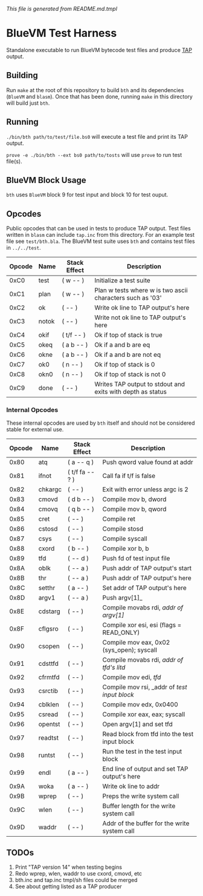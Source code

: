 _This file is generated from README.md.tmpl_

# BlueVM Test Harness

Standalone executable to run BlueVM bytecode test files and produce [TAP](https://testanything.org/) output.

## Building

Run `make` at the root of this repository to build `bth` and its dependencies (`BlueVM` and `blasm`). Once that has
been done, running `make` in this directory will build just `bth`.

## Running

`./bin/bth path/to/test/file.bs0` will execute a test file and print its TAP output.

`prove -e ./bin/bth --ext bs0 path/to/tosts` will use `prove` to run test file(s).

## BlueVM Block Usage

`bth` uses `BlueVM` block 9 for test input and block 10 for test ouput.

## Opcodes

Public opcodes that can be used in tests to produce TAP output. Test files written in `blasm` can include `tap.inc`
from this directory. For an example test file see `test/bth.bla`. The BlueVM test suite uses `bth` and contains
test files in `../../test`.

| Opcode | Name | Stack Effect | Description |
|----|----|----|----|
| 0xC0 | test | ( w -- ) | Initialize a test suite |
| 0xC1 | plan | ( w -- ) | Plan w tests where w is two ascii characters such as '03' |
| 0xC2 | ok | ( -- ) | Write ok line to TAP output's here |
| 0xC3 | notok | ( -- ) | Write not ok line to TAP output's here |
| 0xC4 | okif | ( t/f -- ) | Ok if top of stack is true |
| 0xC5 | okeq | ( a b -- ) | Ok if a and b are eq |
| 0xC6 | okne | ( a b -- ) | Ok if a and b are not eq |
| 0xC7 | ok0 | ( n -- ) | Ok if top of stack is 0 |
| 0xC8 | okn0 | ( n -- ) | Ok if top of stack is not 0 |
| 0xC9 | done | ( -- ) | Writes TAP output to stdout and exits with depth as status |

### Internal Opcodes

These internal opcodes are used by `bth` itself and should not be considered stable for external use.

| Opcode | Name | Stack Effect | Description |
|----|----|----|----|
| 0x80 | atq | ( a -- q ) | Push qword value found at addr |
| 0x81 | ifnot | ( t/f fa -- ? ) | Call fa if t/f is false |
| 0x82 | chkargc | ( -- ) | Exit with error unless argc is 2 |
| 0x83 | cmovd | ( d b -- ) | Compile mov b, dword |
| 0x84 | cmovq | ( q b -- ) | Compile mov b, qword |
| 0x85 | cret | ( -- ) | Compile ret |
| 0x86 | cstosd | ( -- ) | Compile stosd |
| 0x87 | csys | ( -- ) | Compile syscall |
| 0x88 | cxord | ( b -- ) | Compile xor b, b |
| 0x89 | tfd | ( -- d ) | Push fd of test input file |
| 0x8A | oblk | ( -- a ) | Push addr of TAP output's start |
| 0x8B | thr | ( -- a ) | Push addr of TAP output's here |
| 0x8C | setthr | ( a -- ) | Set addr of TAP output's here |
| 0x8D | argv1 | ( -- a ) | Push argv[1]_ |
| 0x8E | cdstarg | ( -- ) | Compile movabs rdi, _addr of argv[1]_ |
| 0x8F | cflgsro | ( -- ) | Compile xor esi, esi (flags = READ_ONLY) |
| 0x90 | csopen | ( -- ) | Compile mov eax, 0x02 (sys_open); syscall |
| 0x91 | cdsttfd | ( -- ) | Compile movabs rdi, _addr of tfd's litd_ |
| 0x92 | cfrmtfd | ( -- ) | Compile mov edi, _tfd_ |
| 0x93 | csrctib | ( -- ) | Compile mov rsi, _addr of _test input block_ |
| 0x94 | cblklen | ( -- ) | Compile mov edx, 0x0400 |
| 0x95 | csread | ( -- ) | Compile xor eax, eax; syscall |
| 0x96 | opentst | ( -- ) | Open argv[1] and set tfd |
| 0x97 | readtst | ( -- ) | Read block from tfd into the test input block |
| 0x98 | runtst | ( -- ) | Run the test in the test input block |
| 0x99 | endl | ( a -- ) | End line of output and set TAP output's here |
| 0x9A | woka | ( a -- ) | Write ok line to addr |
| 0x9B | wprep | ( -- ) | Preps the write system call |
| 0x9C | wlen | ( -- ) | Buffer length for the write system call |
| 0x9D | waddr | ( -- ) | Addr of the buffer for the write system call |

## TODOs

1. Print "TAP version 14" when testing begins
1. Redo wprep, wlen, waddr to use cxord, cmovd, etc
1. bth.inc and tap.inc tmpl/sh files could be merged
1. See about getting listed as a TAP producer
